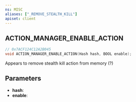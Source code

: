 ```yaml
---
ns: MISC
aliases: ["_REMOVE_STEALTH_KILL"]
apiset: client
---
```

## ACTION_MANAGER_ENABLE_ACTION

```c
// 0x7ACF124C12A2B045
void ACTION_MANAGER_ENABLE_ACTION(Hash hash, BOOL enable);
```

Appears to remove stealth kill action from memory (?)

## Parameters
* **hash**:
* **enable**: